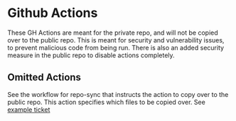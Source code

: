 # Github Actions

These GH Actions are meant for the private repo, and will not be copied over to the public repo. This is meant for security and vulnerability issues, to prevent malicious code from being run. There is also an added security measure in the public repo to disable actions completely.

## Omitted Actions

See the workflow for repo-sync that instructs the action to copy over to the public repo. This action specifies which files to be copied over. See [example ticket](https://jira.mongodb.org/browse/SECBUG-503)